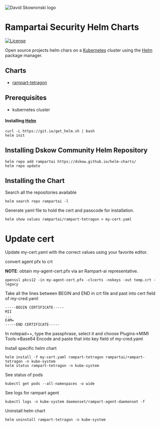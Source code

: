 ![David Skowronski logo](https://avatars.githubusercontent.com/u/11982214?s=96&v=4)
# Rampartai Security Helm Charts

[![License][license-img]][license]

[license-img]: https://img.shields.io/badge/license-MIT-blue
[license]: https://github.com/dskow/helm-charts/blob/main/LICENSE

Open source projects helm chars on a [Kubernetes](https://kubernetes.io) cluster using the [Helm](https://helm.sh) package manager.

## Charts

- [rampart-tetragon](https://github.com/dskow/rampart-tetragon/tree/main/deploy/helm)

## Prerequisites

- kubernetes cluster

#### Installing [Helm](https://helm.sh)

```
curl -L https://git.io/get_helm.sh | bash
helm init
```


## Installing Dskow Community Helm Repository

```
helm repo add rampartai https://dskow.github.io/helm-charts/
helm repo update
```

## Installing the Chart

Search all the repositories available
```
helm search repo rampartai -l
```

Generate yaml file to hold the cert and passcode for installation.

```
helm show values rampartai/rampart-tetragon > my-cert.yaml
```

# Update cert 
Update my-cert.yaml with the correct values using your favorite editor.

convert agent pfx to crt

**NOTE**: obtain my-agent-cert.pfx via an Rampart-ai representative.

```
openssl pkcs12 -in my-agent-cert.pfx -clcerts -nokeys -out temp.crt -legacy
```

Take all the lines between BEGIN and END in crt file and past into cert field of my-cred.yaml

```
-----BEGIN CERTIFICATE-----
MII
...
E4M=
-----END CERTIFICATE-----
```

In notepad++, type the passphrase, select it and choose Plugins->MIMI Tools->Base64 Encode and paste that into key field of my-cred.yaml

Install specific helm chart
```
helm install -f my-cert.yaml rampart-tetragon rampartai/rampart-tetragon -n kube-system
helm status rampart-tetragon -n kube-system
```

See status of pods

```
kubectl get pods --all-namespaces -o wide
```

See logs for rampart agent

```
kubectl logs -n kube-system daemonset/rampart-agent-daemonset -f
```

Uninstall helm chart

```
helm uninstall rampart-tetragon -n kube-system
```
